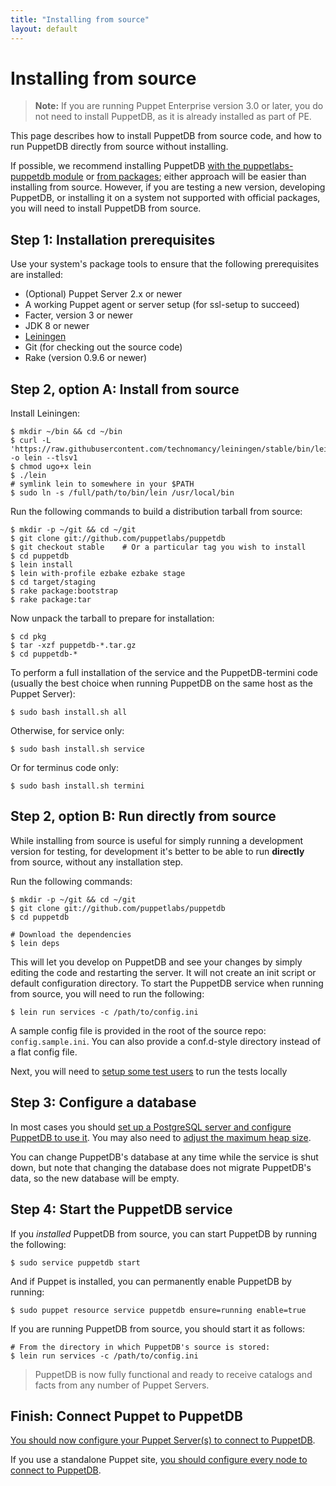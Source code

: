 ```yaml
---
title: "Installing from source"
layout: default
---
```

# Installing from source

[leiningen]: https://github.com/technomancy/leiningen#installation
[configure_postgres]: ./configure.html#using-postgresql
[configure_heap]: ./configure.html#configuring-the-java-heap-size
[module]: ./install_via_module.html
[packages]: ./install_from_packages.html
[running_tests]: ./CONTRIBUTING.html#running-the-tests

> **Note:** If you are running Puppet Enterprise version 3.0 or later, you do
> not need to install PuppetDB, as it is already installed as part of PE.

This page describes how to install PuppetDB from source code, and how to run
PuppetDB directly from source without installing.

If possible, we recommend installing PuppetDB
[with the puppetlabs-puppetdb module][module] or [from packages][packages];
either approach will be easier than installing from source. However, if you are
testing a new version, developing PuppetDB, or installing it on a system not
supported with official packages, you will need to install PuppetDB from source.

## Step 1: Installation prerequisites

Use your system's package tools to ensure that the following prerequisites are installed:

* (Optional) Puppet Server 2.x or newer
* A working Puppet agent or server setup (for ssl-setup to succeed)
* Facter, version 3 or newer
* JDK 8 or newer
* [Leiningen][]
* Git (for checking out the source code)
* Rake (version 0.9.6 or newer)

## Step 2, option A: Install from source

Install Leiningen:

    $ mkdir ~/bin && cd ~/bin
    $ curl -L 'https://raw.githubusercontent.com/technomancy/leiningen/stable/bin/lein' -o lein --tlsv1
    $ chmod ugo+x lein
    $ ./lein
    # symlink lein to somewhere in your $PATH
    $ sudo ln -s /full/path/to/bin/lein /usr/local/bin

Run the following commands to build a distribution tarball from source:

    $ mkdir -p ~/git && cd ~/git
    $ git clone git://github.com/puppetlabs/puppetdb
    $ git checkout stable    # Or a particular tag you wish to install
    $ cd puppetdb
    $ lein install
    $ lein with-profile ezbake ezbake stage
    $ cd target/staging
    $ rake package:bootstrap
    $ rake package:tar

Now unpack the tarball to prepare for installation:

    $ cd pkg
    $ tar -xzf puppetdb-*.tar.gz
    $ cd puppetdb-*

To perform a full installation of the service and the PuppetDB-termini code
(usually the best choice when running PuppetDB on the same host as the Puppet
Server):

    $ sudo bash install.sh all

Otherwise, for service only:

    $ sudo bash install.sh service

Or for terminus code only:

    $ sudo bash install.sh termini

## Step 2, option B: Run directly from source

While installing from source is useful for simply running a development version
for testing, for development it's better to be able to run **directly** from
source, without any installation step.

Run the following commands:

    $ mkdir -p ~/git && cd ~/git
    $ git clone git://github.com/puppetlabs/puppetdb
    $ cd puppetdb

    # Download the dependencies
    $ lein deps

This will let you develop on PuppetDB and see your changes by simply editing the
code and restarting the server. It will not create an init script or default
configuration directory. To start the PuppetDB service when running from source,
you will need to run the following:

    $ lein run services -c /path/to/config.ini

A sample config file is provided in the root of the source repo:
`config.sample.ini`. You can also provide a conf.d-style directory instead of a
flat config file.

Next, you will need to [setup some test users][running_tests] to run the tests locally

## Step 3: Configure a database

In most cases you should
[set up a PostgreSQL server and configure PuppetDB to use it][configure_postgres].
You may also need to [adjust the maximum heap size][configure_heap].

You can change PuppetDB's database at any time while the service is shut down,
but note that changing the database does not migrate PuppetDB's data, so the new
database will be empty.

## Step 4: Start the PuppetDB service

If you _installed_ PuppetDB from source, you can start PuppetDB by running the
following:

    $ sudo service puppetdb start

And if Puppet is installed, you can permanently enable PuppetDB by running:

    $ sudo puppet resource service puppetdb ensure=running enable=true

If you are running PuppetDB from source, you should start it as follows:

    # From the directory in which PuppetDB's source is stored:
    $ lein run services -c /path/to/config.ini

> PuppetDB is now fully functional and ready to receive catalogs and facts from
> any number of Puppet Servers.

## Finish: Connect Puppet to PuppetDB

[You should now configure your Puppet Server(s) to connect to PuppetDB](./connect_puppet_server.html).

If you use a standalone Puppet site,
[you should configure every node to connect to PuppetDB](./connect_puppet_apply.html).

